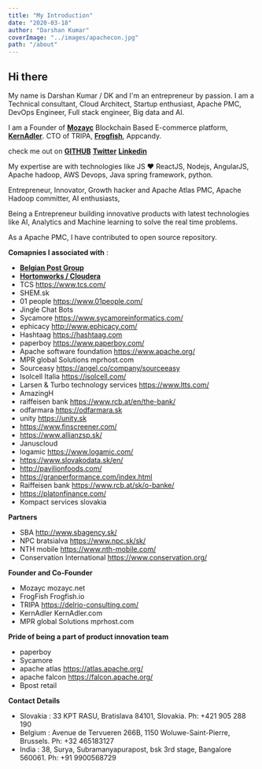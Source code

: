 ```yaml
---
title: "My Introduction"
date: "2020-03-18"
author: "Darshan Kumar"
coverImage: "../images/apachecon.jpg"
path: "/about"
---
```


## Hi there

My name is Darshan Kumar / DK and I'm an entrepreneur by passion. I am a Technical consultant, Cloud Architect, Startup enthusiast, Apache PMC, DevOps Engineer, Full stack engineer, Big data and AI. 

I am a Founder of [**Mozayc**](https://mozayc.net) Blockchain Based E-commerce platform, [**KernAdler**](https://kernadler.net). CTO of TRIPA, [**Frogfish**](https://frogfish.io), Appcandy.

check me out on [**GITHUB**](https://github.com/darshankumar89) [**Twitter**](https://twitter.com/darshaneldorado) [**Linkedin**](https://www.linkedin.com/in/darshankumar/) 

My expertise are with technologies like JS ♥️ ReactJS, Nodejs, AngularJS, Apache hadoop, AWS Devops, Java spring framework, python. 

Entrepreneur, Innovator, Growth hacker and Apache Atlas PMC, Apache Hadoop committer, AI enthusiasts,

Being a Entrepreneur building innovative products with latest technologies like AI, Analytics and Machine learning to solve the real time problems. 

As a Apache PMC, I have contributed to open source repository. 

**Comapnies I associated with** :
 
- [**Belgian Post Group**](https://en.wikipedia.org/wiki/Bpost)
- [**Hortonworks / Cloudera**](https://www.cloudera.com/)
- TCS  https://www.tcs.com/
- SHEM.sk
- 01 people  https://www.01people.com/
- Jingle Chat Bots 
- Sycamore https://www.sycamoreinformatics.com/
- ephicacy http://www.ephicacy.com/
- Hashtaag https://hashtaag.com
- paperboy https://www.paperboy.com/
- Apache software foundation https://www.apache.org/
- MPR global Solutions  mprhost.com
- Sourceasy https://angel.co/company/sourceeasy
- Isolcell Italia https://isolcell.com/
- Larsen & Turbo technology services  https://www.ltts.com/
- AmazingH
- raiffeisen bank https://www.rcb.at/en/the-bank/
- odfarmara https://odfarmara.sk
- unity https://unity.sk
- https://www.finscreener.com/
- https://www.allianzsp.sk/
- Januscloud
- logamic https://www.logamic.com/
- https://www.slovakodata.sk/en/
- http://pavilionfoods.com/
- https://granperformance.com/index.html
- Raiffeisen bank https://www.rcb.at/sk/o-banke/
- https://platonfinance.com/
- Kompact services slovakia 


**Partners** 
- SBA  http://www.sbagency.sk/
- NPC bratsialva https://www.npc.sk/sk/
- NTH mobile https://www.nth-mobile.com/
- Conservation International https://www.conservation.org/



**Founder and Co-Founder** 
- Mozayc mozayc.net
- FrogFish Frogfish.io
- TRIPA https://delrio-consulting.com/
- KernAdler KernAdler.com
- MPR global Solutions mprhost.com

**Pride of being a part of product innovation team**

- paperboy
- Sycamore
- apache atlas https://atlas.apache.org/
- apache falcon https://falcon.apache.org/
- Bpost retail 

**Contact Details** 

- Slovakia : 33 KPT RASU, Bratislava 84101, Slovakia. Ph: +421 905 288 190
- Belgium : Avenue de Tervueren 266B, 1150 Woluwe-Saint-Pierre, Brussels. Ph: +32 465183127
- India : 38, Surya, Subramanyapurapost, bsk 3rd stage, Bangalore 560061. Ph: +91 9900568729



